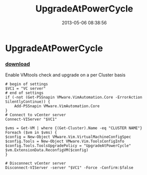 ﻿---
pid:            4147
poster:         Leon Scheltema
title:          UpgradeAtPowerCycle
date:           2013-05-06 08:38:56
format:         posh
parent:         0
parent:         0

---

# UpgradeAtPowerCycle

### [download](4147.ps1)

Enable VMtools check and upgrade on a per Cluster basis

```posh
# begin of settings
$VC1 = "VC server"
# end of settings
if (-not (Get-PSSnapin VMware.VimAutomation.Core -ErrorAction SilentlyContinue)) {
	Add-PSSnapin VMware.VimAutomation.Core
}
# Connect to vCenter server
Connect-VIServer "$VC1"

$vms = Get-VM | where {(Get-Cluster).Name -eq "CLUSTER NAME"}
Foreach ($vm in $vms) {
$config = New-Object VMware.Vim.VirtualMachineConfigSpec
$config.Tools = New-Object VMware.Vim.ToolsConfigInfo
$config.Tools.ToolsUpgradePolicy = "UpgradeAtPowerCycle"
$vm.ExtensionData.ReconfigVM($config)
}

# Disconnect vCenter server
Disconnect-VIServer -server "$VC1" -Force -Confirm:$false
```
